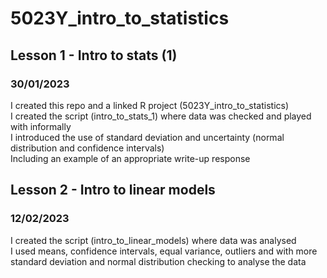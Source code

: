# 5023Y_intro_to_statistics

## Lesson 1 - Intro to stats (1)
### 30/01/2023
I created this repo and a linked R project (5023Y_intro_to_statistics)  
I created the script (intro_to_stats_1) where data was checked and played with informally  
I introduced the use of standard deviation and uncertainty (normal distribution and confidence intervals)  
Including an example of an appropriate write-up response

## Lesson 2 - Intro to linear models
### 12/02/2023
I created the script (intro_to_linear_models) where data was analysed  
I used means, confidence intervals, equal variance, outliers and with more standard deviation and normal distribution checking to analyse the data
